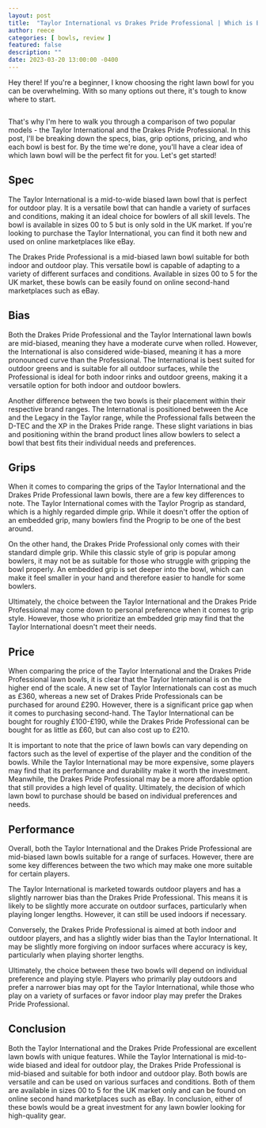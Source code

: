 ```yaml
---
layout: post
title:  "Taylor International vs Drakes Pride Professional | Which is Best?"
author: reece
categories: [ bowls, review ]
featured: false
description: ""
date: 2023-03-20 13:00:00 -0400
---
```

    

<!-- wp:paragraph -->
<p xmlns="http://www.w3.org/1999/xhtml">Hey there! If you're a beginner, I know choosing the right lawn bowl for you can be overwhelming. With so many options out there, it's tough to know where to start. </p>
<!-- /wp:paragraph -->

<!-- wp:image {"id":2006,"sizeSlug":"large","linkDestination":"none"} -->
<figure class="wp-block-image size-large"><img src="/img/posts/taylor-international-vs-drakes-pride-professional-1024x576.jpg" alt="" class="wp-image-2006"/></figure>
<!-- /wp:image -->

<!-- wp:paragraph -->
<p>That's why I'm here to walk you through a comparison of two popular models - the Taylor International and the Drakes Pride Professional. In this post, I'll be breaking down the specs, bias, grip options, pricing, and who each bowl is best for. By the time we're done, you'll have a clear idea of which lawn bowl will be the perfect fit for you. Let's get started!</p>
<!-- /wp:paragraph -->

<!-- wp:heading -->
<h2>Spec</h2>
<!-- /wp:heading -->

<!-- wp:paragraph -->
<p>The Taylor International is a mid-to-wide biased lawn bowl that is perfect for outdoor play. It is a versatile bowl that can handle a variety of surfaces and conditions, making it an ideal choice for bowlers of all skill levels. The bowl is available in sizes 00 to 5 but is only sold in the UK market. If you're looking to purchase the Taylor International, you can find it both new and used on online marketplaces like eBay.</p>
<!-- /wp:paragraph -->

<!-- wp:paragraph -->
<p>The Drakes Pride Professional is a mid-biased lawn bowl suitable for both indoor and outdoor play. This versatile bowl is capable of adapting to a variety of different surfaces and conditions. Available in sizes 00 to 5 for the UK market, these bowls can be easily found on online second-hand marketplaces such as eBay.</p>
<!-- /wp:paragraph -->

<!-- wp:heading -->
<h2>Bias</h2>
<!-- /wp:heading -->

<!-- wp:paragraph -->
<p>Both the Drakes Pride Professional and the Taylor International lawn bowls are mid-biased, meaning they have a moderate curve when rolled. However, the International is also considered wide-biased, meaning it has a more pronounced curve than the Professional. The International is best suited for outdoor greens and is suitable for all outdoor surfaces, while the Professional is ideal for both indoor rinks and outdoor greens, making it a versatile option for both indoor and outdoor bowlers.</p>
<!-- /wp:paragraph -->

<!-- wp:paragraph -->
<p>Another difference between the two bowls is their placement within their respective brand ranges. The International is positioned between the Ace and the Legacy in the Taylor range, while the Professional falls between the D-TEC and the XP in the Drakes Pride range. These slight variations in bias and positioning within the brand product lines allow bowlers to select a bowl that best fits their individual needs and preferences.</p>
<!-- /wp:paragraph -->

<!-- wp:heading -->
<h2>Grips</h2>
<!-- /wp:heading -->

<!-- wp:paragraph -->
<p>When it comes to comparing the grips of the Taylor International and the Drakes Pride Professional lawn bowls, there are a few key differences to note. The Taylor International comes with the Taylor Progrip as standard, which is a highly regarded dimple grip. While it doesn't offer the option of an embedded grip, many bowlers find the Progrip to be one of the best around.</p>
<!-- /wp:paragraph -->

<!-- wp:paragraph -->
<p>On the other hand, the Drakes Pride Professional only comes with their standard dimple grip. While this classic style of grip is popular among bowlers, it may not be as suitable for those who struggle with gripping the bowl properly. An embedded grip is set deeper into the bowl, which can make it feel smaller in your hand and therefore easier to handle for some bowlers.</p>
<!-- /wp:paragraph -->

<!-- wp:paragraph -->
<p>Ultimately, the choice between the Taylor International and the Drakes Pride Professional may come down to personal preference when it comes to grip style. However, those who prioritize an embedded grip may find that the Taylor International doesn't meet their needs.</p>
<!-- /wp:paragraph -->

<!-- wp:heading -->
<h2>Price</h2>
<!-- /wp:heading -->

<!-- wp:paragraph -->
<p>When comparing the price of the Taylor International and the Drakes Pride Professional lawn bowls, it is clear that the Taylor International is on the higher end of the scale. A new set of Taylor Internationals can cost as much as £360, whereas a new set of Drakes Pride Professionals can be purchased for around £290. However, there is a significant price gap when it comes to purchasing second-hand. The Taylor International can be bought for roughly £100-£190, while the Drakes Pride Professional can be bought for as little as £60, but can also cost up to £210.</p>
<!-- /wp:paragraph -->

<!-- wp:paragraph -->
<p>It is important to note that the price of lawn bowls can vary depending on factors such as the level of expertise of the player and the condition of the bowls. While the Taylor International may be more expensive, some players may find that its performance and durability make it worth the investment. Meanwhile, the Drakes Pride Professional may be a more affordable option that still provides a high level of quality. Ultimately, the decision of which lawn bowl to purchase should be based on individual preferences and needs.</p>
<!-- /wp:paragraph -->

<!-- wp:heading -->
<h2>Performance</h2>
<!-- /wp:heading -->

<!-- wp:paragraph -->
<p>Overall, both the Taylor International and the Drakes Pride Professional are mid-biased lawn bowls suitable for a range of surfaces. However, there are some key differences between the two which may make one more suitable for certain players.</p>
<!-- /wp:paragraph -->

<!-- wp:paragraph -->
<p>The Taylor International is marketed towards outdoor players and has a slightly narrower bias than the Drakes Pride Professional. This means it is likely to be slightly more accurate on outdoor surfaces, particularly when playing longer lengths. However, it can still be used indoors if necessary.</p>
<!-- /wp:paragraph -->

<!-- wp:paragraph -->
<p>Conversely, the Drakes Pride Professional is aimed at both indoor and outdoor players, and has a slightly wider bias than the Taylor International. It may be slightly more forgiving on indoor surfaces where accuracy is key, particularly when playing shorter lengths.</p>
<!-- /wp:paragraph -->

<!-- wp:paragraph -->
<p>Ultimately, the choice between these two bowls will depend on individual preference and playing style. Players who primarily play outdoors and prefer a narrower bias may opt for the Taylor International, while those who play on a variety of surfaces or favor indoor play may prefer the Drakes Pride Professional.</p>
<!-- /wp:paragraph -->

<!-- wp:heading -->
<h2>Conclusion</h2>
<!-- /wp:heading -->

<!-- wp:paragraph -->
<p>Both the Taylor International and the Drakes Pride Professional are excellent lawn bowls with unique features. While the Taylor International is mid-to-wide biased and ideal for outdoor play, the Drakes Pride Professional is mid-biased and suitable for both indoor and outdoor play. Both bowls are versatile and can be used on various surfaces and conditions. Both of them are available in sizes 00 to 5 for the UK market only and can be found on online second hand marketplaces such as eBay. In conclusion, either of these bowls would be a great investment for any lawn bowler looking for high-quality gear.</p>
<!-- /wp:paragraph -->
    